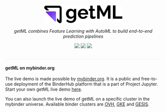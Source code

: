<p align="center" style="text-align: center;">
    <img width="400" style="width: 50% !important; max-width: 400px;" src="assets/getml_logo.png" />
</p>

<p align="center" style="text-align: center;">
    <i>getML combines Feature Learning with AutoML to build end-to-end prediction pipelines</i>
</p>

<p align="center" style="text-align: center;">
        <a href="https://gke.mybinder.org/v2/gh/getml/getml-demo/master?urlpath=lab" target="_blank" alt="mybinder.org">
        <!-- <a href="https://mybinder.org/v2/gh/getml/getml-demo/master?urlpath=lab" target="_blank" alt="mybinder.org"> -->
        <img src="https://mybinder.org/badge_logo.svg" /></a>
        <a href="https://go.getml.com/meetings/alexander-uhlig/call" target="_blank">
        <img src="https://img.shields.io/badge/schedule-a_meeting-blueviolet.svg" /></a>
        <a href="mailto:contact@getml.com" target="_blank">
        <img src="https://img.shields.io/badge/contact-us_by_mail-orange.svg" /></a>
</p>

<br>
<span style="display: block; border-bottom: 1px solid #eaecef;"></span>

#### getML on mybinder.org

The live demo is made possible by [mybinder.org](https://mybinder.readthedocs.io/en/latest/about.html). It is a public and free-to-use deployment of the BinderHub platform that is a part of Project Jupyter. Start your own getML live demo [here](https://mybinder.org/v2/gh/getml/getml-demo/master?urlpath=lab).

You can also launch the live demo of getML on a specific cluster in the mybinder universe. Available binder clusters are
[OVH](https://binder.mybinder.ovh/v2/gh/getml/getml-demo/master?urlpath=lab),
[GKE](https://gke.mybinder.org/v2/gh/getml/getml-demo/master?urlpath=lab) and
[GESIS](https://notebooks.gesis.org/binder/v2/gh/getml/getml-demo/master?urlpath=lab).
